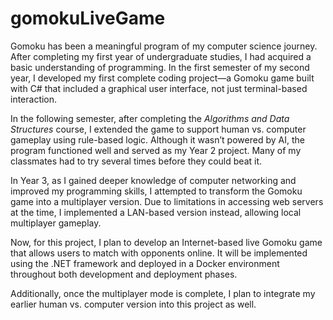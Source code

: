 # gomokuLiveGame

Gomoku has been a meaningful program  of my computer science journey. After completing my first year of undergraduate studies, I had acquired a basic understanding of programming. In the first semester of my second year, I developed my first complete coding project—a Gomoku game built with C# that included a graphical user interface, not just terminal-based interaction.

In the following semester, after completing the *Algorithms and Data Structures* course, I extended the game to support human vs. computer gameplay using rule-based logic. Although it wasn’t powered by AI, the program functioned well and served as my Year 2 project. Many of my classmates had to try several times before they could beat it.

In Year 3, as I gained deeper knowledge of computer networking and improved my programming skills, I attempted to transform the Gomoku game into a multiplayer version. Due to limitations in accessing web servers at the time, I implemented a LAN-based version instead, allowing local multiplayer gameplay.

Now, for this project, I plan to develop an Internet-based live Gomoku game that allows users to match with opponents online. It will be implemented using the .NET framework and deployed in a Docker environment throughout both development and deployment phases.

Additionally, once the multiplayer mode is complete, I plan to integrate my earlier human vs. computer version into this project as well.

